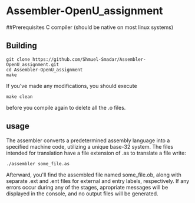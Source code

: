 # Assembler-OpenU_assignment
##Prerequisites
C compiler (should be native on most linux systems)
## Building
```
git clone https://github.com/Shmuel-Smadar/Assembler-OpenU_assignment.git
cd Assembler-OpenU_assignment
make
```
If you've made any modifications, you should execute
```
make clean
```
before you compile again to delete all the .o files.
## usage
The assembler converts a predetermined assembly language into a specified machine code, utilizing a unique base-32 system.
The files intended for translation have a file extension of .as
to translate a file write:
```
./assembler some_file.as
```
Afterward, you'll find the assembled file named some_file.ob,
along with separate .ext and .ent files for external and entry labels, respectively.
If any errors occur during any of the stages, apropriate messages will be displayed in the console,
and no output files will be generated.
